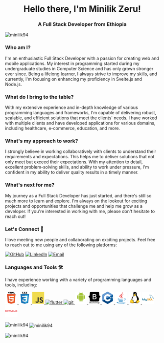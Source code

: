 <h1 align="center">Hello there, I'm Minilik Zeru!</h1>
<h3 align="center">A Full Stack Developer from Ethiopia</h3>
<p align="left"> <img src="https://komarev.com/ghpvc/?username=minilik94&label=Profile%20views&color=0e75b6&style=flat" alt="minilik94" /> </p>
<h3 align="left">Who am I?</h3>
<p align="left">I'm an enthusiastic Full Stack Developer with a passion for creating web and mobile applications. My interest in programming started during my undergraduate studies in Computer Science and has only grown stronger ever since. Being a lifelong learner, I always strive to improve my skills, and currently, I'm focusing on enhancing my proficiency in Svelte.js and Node.js.</p>
<h3 align="left">What do I bring to the table?</h3>
<p align="left">With my extensive experience and in-depth knowledge of various programming languages and frameworks, I'm capable of delivering robust, scalable, and efficient solutions that meet the clients' needs. I have worked with multiple clients and have developed applications for various domains, including healthcare, e-commerce, education, and more.</p>
<h3 align="left">What's my approach to work?</h3>
<p align="left">I strongly believe in working collaboratively with clients to understand their requirements and expectations. This helps me to deliver solutions that not only meet but exceed their expectations. With my attention to detail, excellent problem-solving skills, and ability to work under pressure, I'm confident in my ability to deliver quality results in a timely manner.</p>
<h3 align="left">What's next for me?</h3>
<p align="left">My journey as a Full Stack Developer has just started, and there's still so much more to learn and explore. I'm always on the lookout for exciting projects and opportunities that challenge me and help me grow as a developer. If you're interested in working with me, please don't hesitate to reach out!</p>

<h3 align="left">Let's Connect 🤝</h3>
<p align="left">I love meeting new people and collaborating on exciting projects. Feel free to reach out to me using any of the following platforms:</p>
<p align="left">
  <a href="https://github.com/minilik94" target="_blank"><img src="https://img.shields.io/badge/GitHub-%23121011.svg?&style=for-the-badge&logo=github&logoColor=white" alt="GitHub"></a>
  <a href="https://www.linkedin.com/in/minilik-zeru/" target="_blank"><img src="https://img.shields.io/badge/LinkedIn-%230077B5.svg?&style=for-the-badge&logo=linkedin&logoColor=white" alt="LinkedIn"></a>
  <a href="mailto:minilikzeru@gmail.com"><img src="https://img.shields.io/badge/Email-D14836?style=for-the-badge&logo=gmail&logoColor=white" alt="Email"></a>
</p>
<p align="left">
</p>

<h3 align="left">Languages and Tools 🛠️</h3>
<p align="left">I have experience working with a variety of programming languages and tools, including:</p>
<p align="left"> <a href="https://www.w3.org/html/" target="_blank" rel="noreferrer"> <img src="https://raw.githubusercontent.com/devicons/devicon/master/icons/html5/html5-original-wordmark.svg" alt="html5" width="40" height="40"/> </a><a href="https://www.w3schools.com/css/" target="_blank" rel="noreferrer"> <img src="https://raw.githubusercontent.com/devicons/devicon/master/icons/css3/css3-original-wordmark.svg" alt="css3" width="40" height="40"/> </a> <a href="https://developer.mozilla.org/en-US/docs/Web/JavaScript" target="_blank" rel="noreferrer"> <img src="https://raw.githubusercontent.com/devicons/devicon/master/icons/javascript/javascript-original.svg" alt="javascript" width="40" height="40"/> </a> <a href="https://flutter.dev" target="_blank" rel="noreferrer"> <img src="https://www.vectorlogo.zone/logos/flutterio/flutterio-icon.svg" alt="flutter" width="40" height="40"/> </a> <a href="https://git-scm.com/" target="_blank" rel="noreferrer"> <img src="https://www.vectorlogo.zone/logos/git-scm/git-scm-icon.svg" alt="git" width="40" height="40"/> </a><a href="https://developer.android.com" target="_blank" rel="noreferrer"> <img src="https://raw.githubusercontent.com/devicons/devicon/master/icons/android/android-original-wordmark.svg" alt="android" width="40" height="40"/> </a> <a href="https://getbootstrap.com" target="_blank" rel="noreferrer"> <img src="https://raw.githubusercontent.com/devicons/devicon/master/icons/bootstrap/bootstrap-plain-wordmark.svg" alt="bootstrap" width="40" height="40"/> </a> <a href="https://www.w3schools.com/cpp/" target="_blank" rel="noreferrer"> <img src="https://raw.githubusercontent.com/devicons/devicon/master/icons/cplusplus/cplusplus-original.svg" alt="cplusplus" width="40" height="40"/> </a>   <a href="https://www.java.com" target="_blank" rel="noreferrer"> <img src="https://raw.githubusercontent.com/devicons/devicon/master/icons/java/java-original.svg" alt="java" width="40" height="40"/> </a> <a href="https://www.linux.org/" target="_blank" rel="noreferrer"> <img src="https://raw.githubusercontent.com/devicons/devicon/master/icons/linux/linux-original.svg" alt="linux" width="40" height="40"/> </a> <a href="https://www.mysql.com/" target="_blank" rel="noreferrer"> <img src="https://raw.githubusercontent.com/devicons/devicon/master/icons/mysql/mysql-original-wordmark.svg" alt="mysql" width="40" height="40"/> </a> <a href="https://www.oracle.com/" target="_blank" rel="noreferrer"> <img src="https://raw.githubusercontent.com/devicons/devicon/master/icons/oracle/oracle-original.svg" alt="oracle" width="40" height="40"/> </a> </p>

<p><img align="left" src="https://github-readme-stats.vercel.app/api/top-langs?username=minilik94&show_icons=true&locale=en&layout=compact" alt="minilik94" /></p>

<p>&nbsp;<img align="center" src="https://github-readme-stats.vercel.app/api?username=minilik94&show_icons=true&locale=en" alt="minilik94" /></p>

<p><img align="center" src="https://github-readme-streak-stats.herokuapp.com/?user=minilik94&" alt="minilik94" /></p>
